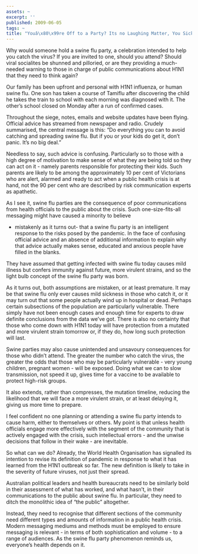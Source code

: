 ```yaml
---
assets: ~
excerpt: ''
published: 2009-06-05
tags: ~
title: "Youâ\x80\x99re Off to a Party? Its no Laughing Matter, You Sick Swine"
---
```

Why would someone hold a swine flu party, a celebration intended to help
you catch the virus? If you are invited to one, should you attend?
Should viral socialites be shunned and pilloried, or are they providing
a much-needed warning to those in charge of public communications about
H1N1 that they need to think again?

Our family has been upfront and personal with H1N1 influenza, or human
swine flu. One son has taken a course of Tamiflu after discovering the
child he takes the train to school with each morning was diagnosed with
it. The other’s school closed on Monday after a run of confirmed cases.

Throughout the siege, notes, emails and website updates have been
flying. Official advice has streamed from newspaper and radio. Crudely
summarised, the central message is this: “Do everything you can to avoid
catching and spreading swine flu. But if you or your kids do get it,
don’t panic. It’s no big deal.”

Needless to say, such advice is confusing. Particularly so to those with
a high degree of motivation to make sense of what they are being told so
they can act on it - namely parents responsible for protecting their
kids. Such parents are likely to be among the approximately 10 per cent
of Victorians who are alert, alarmed and ready to act when a public
health crisis is at hand, not the 90 per cent who are described by risk
communication experts as apathetic.

As I see it, swine flu parties are the consequence of poor
communications from health officials to the public about the crisis.
Such one-size-fits-all messaging might have caused a minority to believe
- mistakenly as it turns out- that a swine flu party is an intelligent
response to the risks posed by the pandemic. In the face of confusing
official advice and an absence of additional information to explain why
that advice actually makes sense, educated and anxious people have
filled in the blanks.

They have assumed that getting infected with swine flu today causes mild
illness but confers immunity against future, more virulent strains, and
so the light bulb concept of the swine flu party was born.

As it turns out, both assumptions are mistaken, or at least premature.
It may be that swine flu only ever causes mild sickness in those who
catch it, or it may turn out that some people actually wind up in
hospital or dead. Perhaps certain subsections of the population are
particularly vulnerable. There simply have not been enough cases and
enough time for experts to draw definite conclusions from the data we’ve
got. There is also no certainty that those who come down with H1N1 today
will have protection from a mutated and more virulent strain tomorrow
or, if they do, how long such protection will last.

Swine parties may also cause unintended and unsavoury consequences for
those who didn’t attend. The greater the number who catch the virus, the
greater the odds that those who may be particularly vulnerable - very
young children, pregnant women - will be exposed. Doing what we can to
slow transmission, not speed it up, gives time for a vaccine to be
available to protect high-risk groups.

It also extends, rather than compresses, the mutation timeline, reducing
the likelihood that we will face a more virulent strain, or at least
delaying it, giving us more time to prepare.

I feel confident no one planning or attending a swine flu party intends
to cause harm, either to themselves or others. My point is that unless
health officials engage more effectively with the segment of the
community that is actively engaged with the crisis, such intellectual
errors - and the unwise decisions that follow in their wake - are
inevitable.

So what can we do? Already, the World Health Organisation has signalled
its intention to revise its definition of pandemic in response to what
it has learned from the H1N1 outbreak so far. The new definition is
likely to take in the severity of future viruses, not just their spread.

Australian political leaders and health bureaucrats need to be similarly
bold in their assessment of what has worked, and what hasn’t, in their
communications to the public about swine flu. In particular, they need
to ditch the monolithic idea of “the public” altogether.

Instead, they need to recognise that different sections of the community
need different types and amounts of information in a public health
crisis. Modern messaging mediums and methods must be employed to ensure
messaging is relevant - in terms of both sophistication and volume - to
a range of audiences. As the swine flu party phenomenon reminds us,
everyone’s health depends on it.